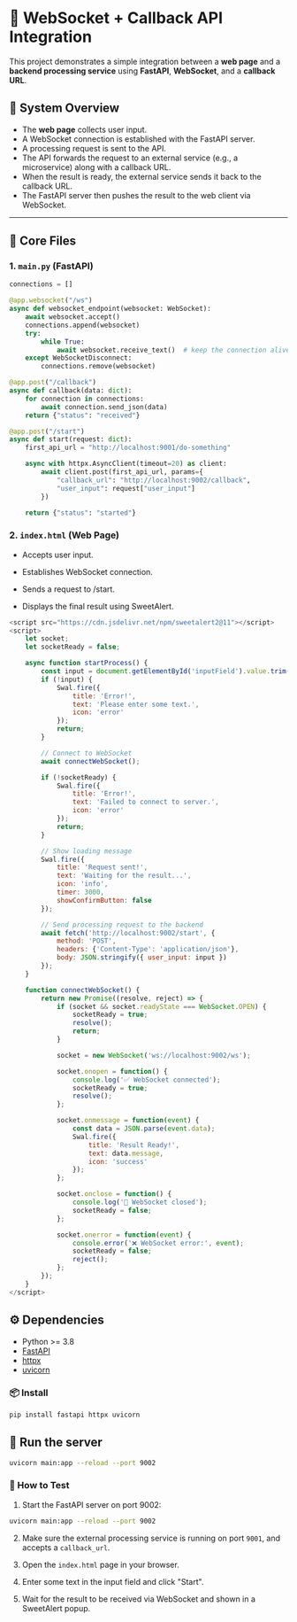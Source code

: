 # 📡 WebSocket + Callback API Integration

This project demonstrates a simple integration between a **web page** and a **backend processing service** using **FastAPI**, **WebSocket**, and a **callback URL**.

## 📁 System Overview

- The **web page** collects user input.
- A WebSocket connection is established with the FastAPI server.
- A processing request is sent to the API.
- The API forwards the request to an external service (e.g., a microservice) along with a callback URL.
- When the result is ready, the external service sends it back to the callback URL.
- The FastAPI server then pushes the result to the web client via WebSocket.

---

## 📄 Core Files

### 1. `main.py` (FastAPI)

```python
connections = []

@app.websocket("/ws")
async def websocket_endpoint(websocket: WebSocket):
    await websocket.accept()
    connections.append(websocket)
    try:
        while True:
            await websocket.receive_text()  # keep the connection alive
    except WebSocketDisconnect:
        connections.remove(websocket)

@app.post("/callback")
async def callback(data: dict):
    for connection in connections:
        await connection.send_json(data)
    return {"status": "received"}

@app.post("/start")
async def start(request: dict):
    first_api_url = "http://localhost:9001/do-something"

    async with httpx.AsyncClient(timeout=20) as client:
        await client.post(first_api_url, params={
            "callback_url": "http://localhost:9002/callback",
            "user_input": request["user_input"]
        })

    return {"status": "started"}
```


### 2. `index.html` (Web Page)

- Accepts user input.

- Establishes WebSocket connection.

- Sends a request to /start.

- Displays the final result using SweetAlert.

```javascript
<script src="https://cdn.jsdelivr.net/npm/sweetalert2@11"></script>
<script>
    let socket;
    let socketReady = false;

    async function startProcess() {
        const input = document.getElementById('inputField').value.trim();
        if (!input) {
            Swal.fire({
                title: 'Error!',
                text: 'Please enter some text.',
                icon: 'error'
            });
            return;
        }

        // Connect to WebSocket
        await connectWebSocket();

        if (!socketReady) {
            Swal.fire({
                title: 'Error!',
                text: 'Failed to connect to server.',
                icon: 'error'
            });
            return;
        }

        // Show loading message
        Swal.fire({
            title: 'Request sent!',
            text: 'Waiting for the result...',
            icon: 'info',
            timer: 3000,
            showConfirmButton: false
        });

        // Send processing request to the backend
        await fetch('http://localhost:9002/start', {
            method: 'POST',
            headers: {'Content-Type': 'application/json'},
            body: JSON.stringify({ user_input: input })
        });
    }

    function connectWebSocket() {
        return new Promise((resolve, reject) => {
            if (socket && socket.readyState === WebSocket.OPEN) {
                socketReady = true;
                resolve();
                return;
            }

            socket = new WebSocket('ws://localhost:9002/ws');

            socket.onopen = function() {
                console.log('✅ WebSocket connected');
                socketReady = true;
                resolve();
            };

            socket.onmessage = function(event) {
                const data = JSON.parse(event.data);
                Swal.fire({
                    title: 'Result Ready!',
                    text: data.message,
                    icon: 'success'
                });
            };

            socket.onclose = function() {
                console.log('🔄 WebSocket closed');
                socketReady = false;
            };

            socket.onerror = function(event) {
                console.error('❌ WebSocket error:', event);
                socketReady = false;
                reject();
            };
        });
    }
</script>
```

## ⚙️ Dependencies

- Python >= 3.8  
- [FastAPI](https://fastapi.tiangolo.com/)  
- [httpx](https://www.python-httpx.org/)  
- [uvicorn](https://www.uvicorn.org/)  

### 📦 Install

```bash
pip install fastapi httpx uvicorn
```

## 🚀 Run the server

```bash
uvicorn main:app --reload --port 9002
```

### 🔄 How to Test

1. Start the FastAPI server on port 9002:

```bash
uvicorn main:app --reload --port 9002
```

2. Make sure the external processing service is running on port `9001`, and accepts a `callback_url`.

3. Open the `index.html` page in your browser.

4. Enter some text in the input field and click "Start".

5. Wait for the result to be received via WebSocket and shown in a SweetAlert popup.
